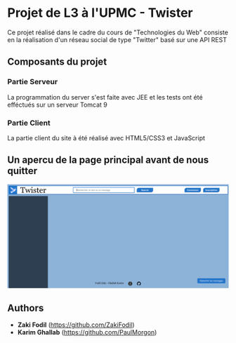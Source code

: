 # Projet de L3 à l'UPMC - Twister

Ce projet réalisé dans le cadre du cours de "Technologies du Web" consiste en la réalisation d'un réseau social de type "Twitter" basé sur une API REST

## Composants du projet
### Partie Serveur

La programmation du server s'est faite avec JEE et les tests ont été efféctués sur un serveur Tomcat 9

### Partie Client

La partie client du site à été réalisé avec HTML5/CSS3 et JavaScript

## Un apercu de la page principal avant de nous quitter

![Twister](doc/twister.png)

## Authors

* **Zaki Fodil** (https://github.com/ZakiFodil)
* **Karim Ghallab** (https://github.com/PaulMorgon)
